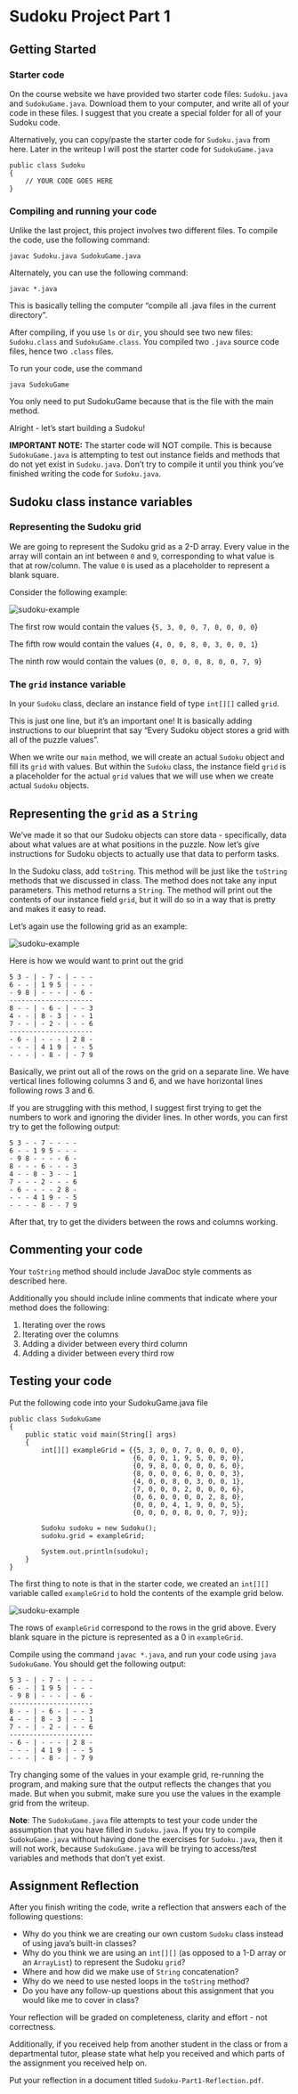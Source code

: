 # Sudoku Project Part 1
## Getting Started
### Starter code
On the course website we have provided two starter code files: `Sudoku.java` and `SudokuGame.java`. Download them to your computer, and write all of your code in these files. I suggest that you create a special folder for all of your Sudoku code.

Alternatively, you can copy/paste the starter code for `Sudoku.java` from here. Later in the writeup I will post the starter code for `SudokuGame.java`

```
public class Sudoku
{
    // YOUR CODE GOES HERE
}
```

### Compiling and running your code
Unlike the last project, this project involves two different files. To compile the code, use the following command:

```
javac Sudoku.java SudokuGame.java
```

Alternately, you can use the following command:

```
javac *.java
```

This is basically telling the computer “compile all .java files in the current directory”.

After compiling, if you use `ls` or `dir`, you should see two new files: `Sudoku.class` and `SudokuGame.class`. You compiled two `.java` source code files, hence two `.class` files.

To run your code, use the command

```
java SudokuGame
```

You only need to put SudokuGame because that is the file with the main method.

Alright - let’s start building a Sudoku!

**IMPORTANT NOTE:** The starter code will NOT compile. This is because `SudokuGame.java` is attempting to test out instance fields and methods that do not yet exist in `Sudoku.java`. Don’t try to compile it until you think you’ve finished writing the code for `Sudoku.java`.

## Sudoku class instance variables
### Representing the Sudoku grid
We are going to represent the Sudoku grid as a 2-D array. Every value in the array will contain an int between `0` and `9`, corresponding to what value is that at row/column. The value `0` is used as a placeholder to represent a blank square.

Consider the following example:

![sudoku-example](https://github.com/jucax/college-cs1/blob/59b50129ec7f20979e569d7a85d17f742b748b86/projects/images/sudoku-example.png?raw=true)

The first row would contain the values {`5, 3, 0, 0, 7, 0, 0, 0, 0`}

The fifth row would contain the values {`4, 0, 0, 8, 0, 3, 0, 0, 1`}

The ninth row would contain the values {`0, 0, 0, 0, 8, 0, 0, 7, 9`}

### The `grid` instance variable
In your `Sudoku` class, declare an instance field of type `int[][]` called `grid`.

This is just one line, but it’s an important one! It is basically adding instructions to our blueprint that say “Every Sudoku object stores a grid with all of the puzzle values”.

When we write our `main` method, we will create an actual `Sudoku` object and fill its `grid` with values. But within the `Sudoku` class, the instance field `grid` is a placeholder for the actual `grid` values that we will use when we create actual `Sudoku` objects.

## Representing the `grid` as a `String`
We’ve made it so that our Sudoku objects can store data - specifically, data about what values are at what positions in the puzzle. Now let’s give instructions for Sudoku objects to actually use that data to perform tasks.

In the Sudoku class, add `toString`. This method will be just like the `toString` methods that we discussed in class. The method does not take any input parameters. This method returns a `String`. The method will print out the contents of our instance field `grid`, but it will do so in a way that is pretty and makes it easy to read.

Let’s again use the following grid as an example:

![sudoku-example](https://github.com/jucax/college-cs1/blob/59b50129ec7f20979e569d7a85d17f742b748b86/projects/images/sudoku-example.png?raw=true)

Here is how we would want to print out the grid

```
5 3 - | - 7 - | - - - 
6 - - | 1 9 5 | - - - 
- 9 8 | - - - | - 6 - 
---------------------
8 - - | - 6 - | - - 3 
4 - - | 8 - 3 | - - 1 
7 - - | - 2 - | - - 6 
---------------------
- 6 - | - - - | 2 8 - 
- - - | 4 1 9 | - - 5 
- - - | - 8 - | - 7 9 
```

Basically, we print out all of the rows on the grid on a separate line. We have vertical lines following columns 3 and 6, and we have horizontal lines following rows 3 and 6.

If you are struggling with this method, I suggest first trying to get the numbers to work and ignoring the divider lines. In other words, you can first try to get the following output:

```
5 3 - - 7 - - - - 
6 - - 1 9 5 - - - 
- 9 8 - - - - 6 - 
8 - - - 6 - - - 3 
4 - - 8 - 3 - - 1 
7 - - - 2 - - - 6 
- 6 - - - - 2 8 - 
- - - 4 1 9 - - 5 
- - - - 8 - - 7 9
```

After that, try to get the dividers between the rows and columns working.

## Commenting your code
Your `toString` method should include JavaDoc style comments as described here.

Additionally you should include inline comments that indicate where your method does the following:
1. Iterating over the rows
2. Iterating over the columns
3. Adding a divider between every third column
4. Adding a divider between every third row

## Testing your code
Put the following code into your SudokuGame.java file

```
public class SudokuGame
{   
    public static void main(String[] args)
    {
        int[][] exampleGrid = {{5, 3, 0, 0, 7, 0, 0, 0, 0}, 
                               {6, 0, 0, 1, 9, 5, 0, 0, 0},
                               {0, 9, 8, 0, 0, 0, 0, 6, 0},
                               {8, 0, 0, 0, 6, 0, 0, 0, 3},
                               {4, 0, 0, 8, 0, 3, 0, 0, 1},
                               {7, 0, 0, 0, 2, 0, 0, 0, 6},
                               {0, 6, 0, 0, 0, 0, 2, 8, 0},
                               {0, 0, 0, 4, 1, 9, 0, 0, 5},
                               {0, 0, 0, 0, 8, 0, 0, 7, 9}};
                        
        Sudoku sudoku = new Sudoku();
        sudoku.grid = exampleGrid;
        
        System.out.println(sudoku);                  
    }
}
```

The first thing to note is that in the starter code, we created an `int[][]` variable called `exampleGrid` to hold the contents of the example grid below.

![sudoku-example](https://github.com/jucax/college-cs1/blob/59b50129ec7f20979e569d7a85d17f742b748b86/projects/images/sudoku-example.png?raw=true)

The rows of `exampleGrid` correspond to the rows in the grid above. Every blank square in the picture is represented as a 0 in `exampleGrid`.

Compile using the command `javac *.java`, and run your code using `java SudokuGame`. You should get the following output:

```
5 3 - | - 7 - | - - - 
6 - - | 1 9 5 | - - - 
- 9 8 | - - - | - 6 - 
---------------------
8 - - | - 6 - | - - 3 
4 - - | 8 - 3 | - - 1 
7 - - | - 2 - | - - 6 
---------------------
- 6 - | - - - | 2 8 - 
- - - | 4 1 9 | - - 5 
- - - | - 8 - | - 7 9 
```

Try changing some of the values in your example grid, re-running the program, and making sure that the output reflects the changes that you made. But when you submit, make sure you use the values in the example grid from the writeup.

**Note**: The `SudokuGame.java` file attempts to test your code under the assumption that you have filled in `Sudoku.java`. If you try to compile `SudokuGame.java` without having done the exercises for `Sudoku.java`, then it will not work, because `SudokuGame.java` will be trying to access/test variables and methods that don’t yet exist.

## Assignment Reflection
After you finish writing the code, write a reflection that answers each of the following questions:
- Why do you think we are creating our own custom `Sudoku` class instead of using java’s built-in classes?
- Why do you think we are using an `int[][]` (as opposed to a 1-D array or an `ArrayList`) to represent the Sudoku `grid`?
- Where and how did we make use of `String` concatenation?
- Why do we need to use nested loops in the `toString` method?
- Do you have any follow-up questions about this assignment that you would like me to cover in class?

Your reflection will be graded on completeness, clarity and effort - not correctness.

Additionally, if you received help from another student in the class or from a departmental tutor, please state what help you received and which parts of the assignment you received help on.

Put your reflection in a document titled `Sudoku-Part1-Reflection.pdf`.